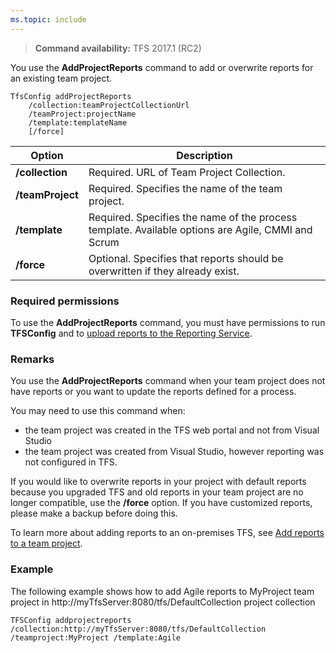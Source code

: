 ```yaml
---
ms.topic: include
---
```


<a id="add-project-reports">  </a>
>**Command availability:** TFS 2017.1 (RC2) 

You use the **AddProjectReports** command to add or overwrite reports for an existing team project.

	TfsConfig addProjectReports
		/collection:teamProjectCollectionUrl
		/teamProject:projectName
		/template:templateName
		[/force]

<table>
	<thead>
		<tr>
			<th>Option</th>
			<th>Description</th>
		</tr>
	</thead>
	<tbody>
		<tr>
			<td><strong>/collection</strong></td>
			<td>Required. URL of Team Project Collection.</td>
		</tr>
		<tr>
			<td><strong>/teamProject</strong></td>
			<td>Required. Specifies the name of the team project.</td>
		</tr>
		<tr>
			<td><strong>/template</strong></td>
			<td>Required. Specifies the name of the process template. Available options are Agile, CMMI and Scrum</td>
		</tr>
		<tr>
			<td><strong>/force</strong></td>
			<td>Optional. Specifies that reports should be overwritten if they already exist.</td>
		</tr>
	</tbody>
</table>

### Required permissions

To use the **AddProjectReports** command, you must have permissions to run **TFSConfig** and to [upload reports to the Reporting Service](/vsts/report/admin/grant-permissions-to-reports). 

### Remarks

You use the **AddProjectReports** command when your team project does not have reports or you want to update the reports defined for a process. 

You may need to use this command when:
-   the team project was created in the TFS web portal and not from Visual Studio
-   the team project was created from Visual Studio, however reporting was not configured in TFS.

If you would like to overwrite reports in your project with default reports because you upgraded TFS and old reports in your team project are no longer compatible, use the **/force** option. If you have customized reports, please make a backup before doing this. 

To learn more about adding reports to an on-premises TFS, see [Add reports to a team project](/vsts/report/admin/add-reports-to-a-team-project).

### Example

The following example shows how to add Agile reports to MyProject team project in http://myTfsServer:8080/tfs/DefaultCollection project collection
	
	TFSConfig addprojectreports /collection:http://myTfsServer:8080/tfs/DefaultCollection /teamproject:MyProject /template:Agile